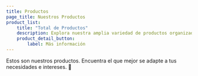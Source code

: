 ```yaml
---
title: Productos
page_title: Nuestros Productos
product_list: 
    title: "Total de Productos"
    description: Explora nuestra amplia variedad de productos organizados por categorías. Cada uno ha sido diseñado para brindar valor educativo, científico o de entretenimiento.
    product_detail_button:
        label: Más información
---
```

Estos son nuestros productos. Encuentra el que mejor se adapte a tus necesidades e intereses. 🚀
